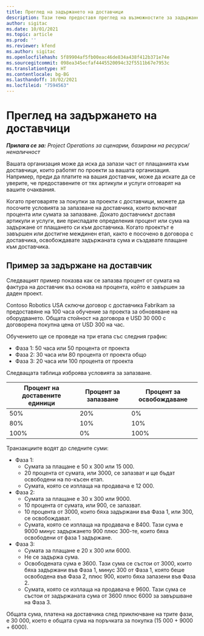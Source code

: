 ```yaml
---
title: Преглед на задържането на доставчици
description: Тази тема предоставя преглед на възможностите за задържане на доставчици.
author: sigitac
ms.date: 10/01/2021
ms.topic: article
ms.prod: ''
ms.reviewer: kfend
ms.author: sigitac
ms.openlocfilehash: 5f89904af5fb00eac46de834a438f412b371e74e
ms.sourcegitcommit: 098ea345ecfaf4445520094c32f5511b67e7953c
ms.translationtype: HT
ms.contentlocale: bg-BG
ms.lasthandoff: 10/02/2021
ms.locfileid: "7594563"
---
```

# <a name="vendor-retention-overview"></a>Преглед на задържането на доставчици

_**Прилага се за:** Project Operations за сценарии, базирани на ресурси/неналичност_

Вашата организация може да иска да запази част от плащанията към доставчици, които работят по проекти за вашата организация. Например, преди да платите на вашия доставчик, може да искате да се уверите, че предоставените от тях артикули и услуги отговарят на вашите очаквания.

Когато преговаряте за покупки за проекти с доставчици, можете да посочите условията за запазване на доставчика, които включват процента или сумата за запазване. Докато доставчикът доставя артикули и услуги, вие приспадате определения процент или сума на задържане от плащането си към доставчика. Когато проектът е завършен или достигне междинен етап, както е посочено в договора с доставчика, освобождавате задържаната сума и създавате плащане към доставчика.

## <a name="vendor-retention-example"></a>Пример за задържане на доставчик

Следващият пример показва как се запазва процент от сумата на фактура на доставчик въз основа на процента, който е завършен за даден проект.

Contoso Robotics USA сключи договор с доставчика Fabrikam за предоставяне на 100 часа обучение за проекта за обновяване на оборудването. Общата стойност на договора е USD 30 000 с договорена покупна цена от USD 300 на час.

Обучението ще се проведе на три етапа със следния график:

- Фаза 1: 50 часа или 50 процента от проекта
- Фаза 2: 30 часа или 80 процента от проекта общо
- Фаза 3: 20 часа или 100 процента от проекта

Следващата таблица изброява условията за запазване.

| **Процент на доставените единици** | **Процент за запазване** | **Процент за освобождаване** |
| --- | --- | --- |
| 50% | 20% | 0% |
| 80% | 10% | 10% |
| 100% | 0% | 100% |

Транзакциите водят до следните суми:

- Фаза 1:
  - Сумата за плащане е 50 x 300 или 15 000.
  - 20 процента от сумата, или 3000, се запазват и ще бъдат освободени на по-късен етап.
  - Сумата, която се изплаща на продавача е 12 000.
- Фаза 2:
  - Сумата за плащане е 30 x 300 или 9000.
  - 10 процента от сумата, или 900, се запазват.
  - 10 процента от 3000, които бяха задържани във Фаза 1, или 300, се освобождават.
  - Сумата, която се изплаща на продавача е 8400. Тази сума е 9000 минус задържането 900 плюс 300-те, които бяха освободени от фаза 1 задържане.
- Фаза 3:
  - Сумата за плащане е 20 x 300 или 6000.
  - Не се задържа сума.
  - Освободената сума е 3600. Тази сума се състои от 3000, които бяха задържани във Фаза 1, минус 300 от Фаза 1, която беше освободена във Фаза 2, плюс 900, които бяха запазени във Фаза 2.
  - Сумата, която се изплаща на продавача е 9600. Тази сума се състои от задържаната сума от 3600 плюс 6000 за завършване на Фаза 3.

Общата сума, платена на доставчика след приключване на трите фази, е 30 000, което е общата сума на поръчката за покупка (15 000 + 9000 + 6000).
